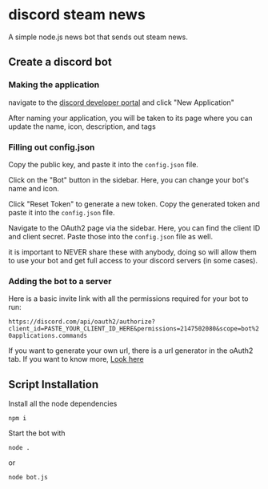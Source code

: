 
# discord steam news
A simple node.js news bot that sends out steam news.
## Create a discord bot

### Making the application

navigate to the [discord developer portal](https://discord.com/developers/applications) and click "New Application"

After naming your application, you will be taken to its page where you can update the name, icon, description, and tags

### Filling out config.json

Copy the public key, and paste it into the `config.json` file.

Click on the "Bot" button in the sidebar. Here, you can change your bot's name and icon.

Click "Reset Token" to generate a new token. Copy the generated token and paste it into the `config.json` file.

Navigate to the OAuth2 page via the sidebar. Here, you can find the client ID and client secret. Paste those into the `config.json` file as well.

it is important to NEVER share these with anybody, doing so will allow them to use your bot and get full access to your discord servers (in some cases).

### Adding the bot to a server

Here is a basic invite link with all the permissions required for your bot to run:

`https://discord.com/api/oauth2/authorize?client_id=PASTE_YOUR_CLIENT_ID_HERE&permissions=2147502080&scope=bot%20applications.commands`

If you want to generate your own url, there is a url generator in the oAuth2 tab.
If you want to know more, [Look here](https://discordjs.guide/preparations/adding-your-bot-to-servers.html#creating-and-using-your-invite-link)

## Script Installation
Install all the node dependencies

    npm i
Start the bot with

    node .
  or 
  
    node bot.js
